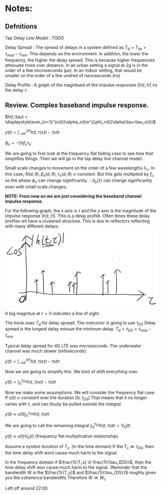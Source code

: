 # Notes:

## Defnitions

Tap Delay Line Model
: TODO

Delay Spread
: The spread of delays in a system defined as $T_d = T_{ds} = \tau_{max} - \tau_{min}$.  This depends on the environment.  In addition, the lower the frequency, the higher the delay spread.  This is because higher frequencies attenuate more over distance.  In an urban setting a signal at 2g is in the order of a few microseconds ($\mu s$). In an indoor setting, that would be smaller on the order of a few undred of nanoseconds ($ns$)

Delay Profile
: A graph of the magnitued of the impulse responses $|h(t,\tau)|$ vs the delay $\tau$

##  Review.  Complex baseband impulse response.

$h(t,\tau) = \displaystyle\sum_{n=1}^{n(t)}\alpha_n(t)e^{j\phi_n(t)}\delta(\tau-\tau_n(t))$

$y(t) = \displaystyle \int_{-\inf}^{\inf}h(t,\tau)x(t-\tau)d\tau$

$\phi_n = -2\pi f_c \tau_n$

We are going to first look at the frequency flat fading case to see how that simplifies things.  Then we will go in the tap delay line channel model.

Small scale changes to movement on the order of a few wavelengths $\lambda_c$.  In this case, $N(d,\theta), \beta_n(d,\theta), \tau_n(d,\theta) \approx constant$.  But this gets multiplied by $f_c$ so the phase $\phi_n$ can change significantly.  $\therefore h_b(\tau)$ can change significantly even with small scale changes.

**NOTE: From now on we are just considering the baseband channel impulse response.**

For the following graph, the x axis is $\tau$ and the y axis is the magnitude of the impulse response $|h(t,\tau)|$.  This is a delay profile.  Often times these delay profiles wil have a clustered structure.  This is due to reflectors reflecting with many different delays. 

![Delay Profile](images/delay_profile.png)

A big magnitue at $\tau = 0$ indicates a line of sight.

The book uses $T_d$ for delay spread.  The instructor is going to use $\tau_{DS}$  Delay spread is the longest delay minuse the minimum delay. $T_d = \tau_{DS} = \tau_{max} - \tau_{min}$

Typical delay spread for 4G LTE was microseconds.  The underwater channel was much slower (milliseconds).

$y(t) = \displaystyle \int_{-\inf}^{\inf}h(t,\tau)x(t-\tau)d\tau$

Now we are going to simplify this. We kind of shift everything over.

$y(t) = \displaystyle \int_{0}^{\tau_{DS}}h(t,\tau)x(t-\tau)d\tau$

Now we make some assumptions.  We will consider the frequency flat case.  If $x(t) \approx constant$ over the duration $[0,\tau_{DS}]$  That means that it no longer varies with $\tau$, and can thusly be pulled outside the integral.


$y(t) \approx \displaystyle x(t)\int_{0}^{\tau_{DS}}h(t,\tau)d\tau$

We are going to call the remaining integral $\displaystyle \int_{0}^{\tau_{DS}}h(t,\tau)d\tau = V_0(t)$

$y(t) \approx \displaystyle x(t) V_0(t)$ (frequency flat multiplicative relationship)

Assume a symbol duration of $T_s$.  (in the time domain) If the $T_s \gg \tau_{DS}$, then the time delay shift wont cause much harm to the signal. 

In the frequency domain if $\frac{1}{T_s} \ll \frac{1}{\tau_{DS}}$, then the time delay shift won cause much harm to the signal.  (Reminder that the bandwidth $W$ is the $\frac{1}{T_s}$ and $\frac{1}{\tau_{DS}}$ roughly gives you the coherence bandwidth)  Therefore $W \ll W_c$

Left off around 22:00















